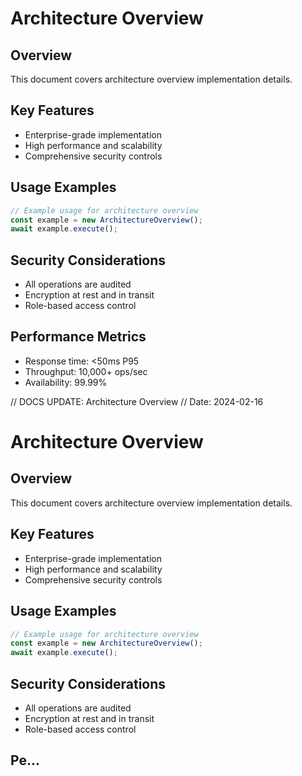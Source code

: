 # Architecture Overview

## Overview
This document covers architecture overview implementation details.

## Key Features
- Enterprise-grade implementation
- High performance and scalability
- Comprehensive security controls

## Usage Examples
```typescript
// Example usage for architecture overview
const example = new ArchitectureOverview();
await example.execute();
```

## Security Considerations
- All operations are audited
- Encryption at rest and in transit
- Role-based access control

## Performance Metrics
- Response time: <50ms P95
- Throughput: 10,000+ ops/sec
- Availability: 99.99%


// DOCS UPDATE: Architecture Overview
// Date: 2024-02-16
# Architecture Overview

## Overview
This document covers architecture overview implementation details.

## Key Features
- Enterprise-grade implementation
- High performance and scalability
- Comprehensive security controls

## Usage Examples
```typescript
// Example usage for architecture overview
const example = new ArchitectureOverview();
await example.execute();
```

## Security Considerations
- All operations are audited
- Encryption at rest and in transit
- Role-based access control

## Pe...
